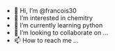 - 👋 Hi, I’m @francois30
- 👀 I’m interested in chemitry
- 🌱 I’m currently learning python
- 💞️ I’m looking to collaborate on ...
- 📫 How to reach me ...

<!---
francois30/francois30 is a ✨ special ✨ repository because its `README.md` (this file) appears on your GitHub profile.
You can click the Preview link to take a look at your changes.
--->
